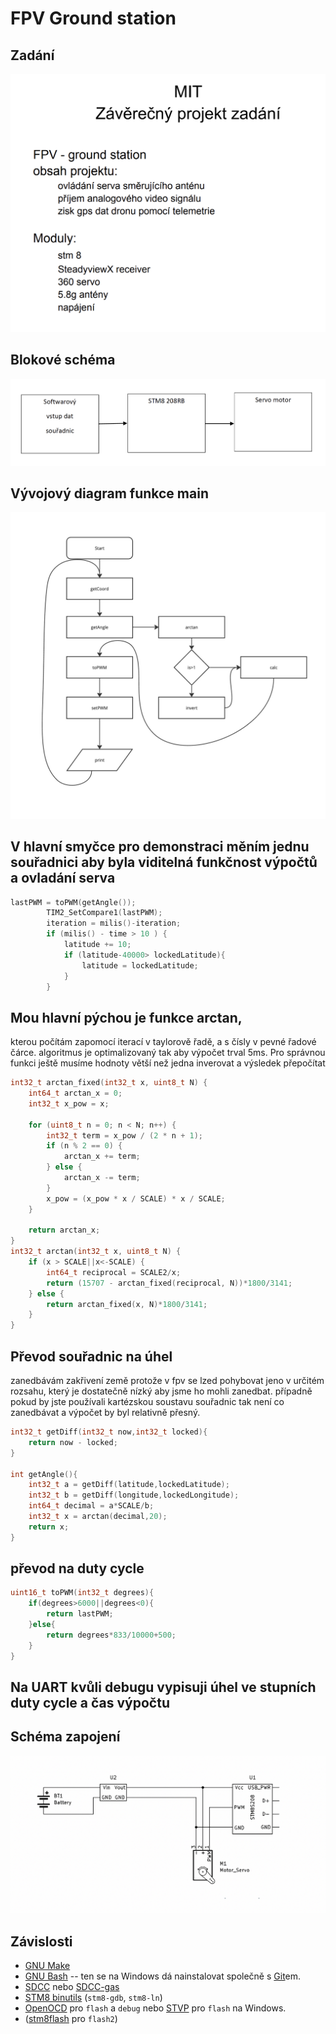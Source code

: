 FPV Ground station
==============================
Zadání
-------------------------------
<img title="a title" alt="TEXt Zadání" src="/iScreen Shoter - Google Chrome - 240617092447.jpg">

Blokové schéma
------------------------------------
<img title="a title" alt="Blokové schéma" src="/iScreen Shoter - Acrobat - 241021132707.jpg">


Vývojový diagram funkce main
------------------------------------
<img title="a title" alt="vývojový diagram" src="/Flowchart-_1_.svg">


## V hlavní smyčce pro demonstraci měním jednu souřadnici aby byla viditelná funkčnost výpočtů a ovladání serva

```c
lastPWM = toPWM(getAngle());
        TIM2_SetCompare1(lastPWM);
        iteration = milis()-iteration;
        if (milis() - time > 10 ) {
            latitude += 10;
            if (latitude-40000> lockedLatitude){
                latitude = lockedLatitude;
            }
        }
```
## Mou hlavní pýchou je funkce arctan,
kterou počítám zapomocí iterací v taylorově řadě, a s čísly v pevné řadové čárce.
algoritmus je optimalizovaný tak aby výpočet trval 5ms. Pro správnou funkci ještě musíme hodnoty větší než jedna inverovat a výsledek přepočítat


```c
int32_t arctan_fixed(int32_t x, uint8_t N) {
    int64_t arctan_x = 0;
    int32_t x_pow = x;  

    for (uint8_t n = 0; n < N; n++) {
        int32_t term = x_pow / (2 * n + 1);
        if (n % 2 == 0) {
            arctan_x += term;
        } else {
            arctan_x -= term;
        }
        x_pow = (x_pow * x / SCALE) * x / SCALE;
    }

    return arctan_x;
}
int32_t arctan(int32_t x, uint8_t N) {
    if (x > SCALE||x<-SCALE) {
        int64_t reciprocal = SCALE2/x;  
        return (15707 - arctan_fixed(reciprocal, N))*1800/3141;
    } else {
        return arctan_fixed(x, N)*1800/3141;
    }
}
```
## Převod souřadnic na úhel
zanedbávám zakřivení země protože v fpv se lzed pohybovat jeno v určitém rozsahu, který je dostatečně nízký aby jsme ho mohli zanedbat.
případně pokud by jste používali kartézskou soustavu souřadnic tak není co zanedbávat a výpočet by byl relativně přesný.
```c
int32_t getDiff(int32_t now,int32_t locked){
    return now - locked; 
}

int getAngle(){
    int32_t a = getDiff(latitude,lockedLatitude);
    int32_t b = getDiff(longitude,lockedLongitude);
    int64_t decimal = a*SCALE/b;
    int32_t x = arctan(decimal,20);
    return x;
}
```

## převod na duty cycle
```c
uint16_t toPWM(int32_t degrees){
    if(degrees>6000||degrees<0){
        return lastPWM;
    }else{
        return degrees*833/10000+500;
    }
}
```

## Na UART kvůli debugu vypisuji úhel ve stupních duty cycle a čas výpočtu





Schéma zapojení
------------------------------------
<img title="a title" alt="TEXt Zadání" src="/iScreen Shoter - Acrobat - 240617092623.jpg">




Závislosti
---------------

* [GNU Make](https://www.gnu.org/software/make/)
* [GNU Bash](https://www.gnu.org/software/bash/) -- ten se na Windows
  dá nainstalovat společně s [Git](https://git-scm.com/download/win)em.
* [SDCC](http://sdcc.sourceforge.net/)
  nebo [SDCC-gas](https://github.com/XaviDCR92/sdcc-gas)
* [STM8 binutils](https://stm8-binutils-gdb.sourceforge.io) (`stm8-gdb`, `stm8-ln`)
* [OpenOCD](https://openocd.org/) pro `flash` a `debug`
  nebo [STVP](https://www.st.com/en/development-tools/stvp-stm8.html)
  pro `flash` na Windows.
* ([stm8flash](https://github.com/vdudouyt/stm8flash) pro `flash2`)



